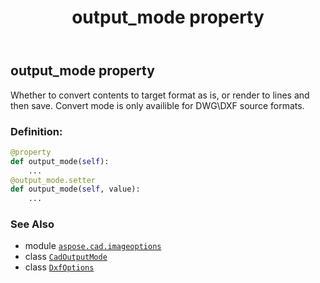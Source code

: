 ﻿---
title: output_mode property
second_title: Aspose.CAD for Python via .NET API References
description: 
type: docs
weight: 70
url: /python-net/aspose.cad.imageoptions/dxfoptions/output_mode/
is_root: false
---

## output_mode property


Whether to convert contents to target format as is, or render to lines and then save. Convert mode is only availible for DWG\DXF source formats.
### Definition:
```python
@property
def output_mode(self):
    ...
@output_mode.setter
def output_mode(self, value):
    ...
```

### See Also
* module [`aspose.cad.imageoptions`](../../)
* class [`CadOutputMode`](/cad/python-net/aspose.cad.imageoptions/cadoutputmode)
* class [`DxfOptions`](/cad/python-net/aspose.cad.imageoptions/dxfoptions)
